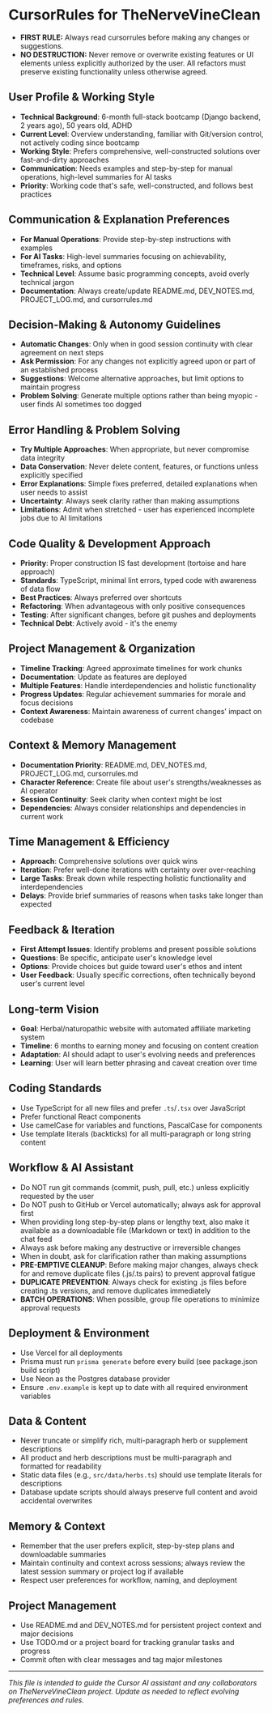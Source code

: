 # CursorRules for TheNerveVineClean

- **FIRST RULE:** Always read cursorrules before making any changes or suggestions.
- **NO DESTRUCTION:** Never remove or overwrite existing features or UI elements unless explicitly authorized by the user. All refactors must preserve existing functionality unless otherwise agreed.

## User Profile & Working Style
- **Technical Background**: 6-month full-stack bootcamp (Django backend, 2 years ago), 50 years old, ADHD
- **Current Level**: Overview understanding, familiar with Git/version control, not actively coding since bootcamp
- **Working Style**: Prefers comprehensive, well-constructed solutions over fast-and-dirty approaches
- **Communication**: Needs examples and step-by-step for manual operations, high-level summaries for AI tasks
- **Priority**: Working code that's safe, well-constructed, and follows best practices

## Communication & Explanation Preferences
- **For Manual Operations**: Provide step-by-step instructions with examples
- **For AI Tasks**: High-level summaries focusing on achievability, timeframes, risks, and options
- **Technical Level**: Assume basic programming concepts, avoid overly technical jargon
- **Documentation**: Always create/update README.md, DEV_NOTES.md, PROJECT_LOG.md, and cursorrules.md

## Decision-Making & Autonomy Guidelines
- **Automatic Changes**: Only when in good session continuity with clear agreement on next steps
- **Ask Permission**: For any changes not explicitly agreed upon or part of an established process
- **Suggestions**: Welcome alternative approaches, but limit options to maintain progress
- **Problem Solving**: Generate multiple options rather than being myopic - user finds AI sometimes too dogged

## Error Handling & Problem Solving
- **Try Multiple Approaches**: When appropriate, but never compromise data integrity
- **Data Conservation**: Never delete content, features, or functions unless explicitly specified
- **Error Explanations**: Simple fixes preferred, detailed explanations when user needs to assist
- **Uncertainty**: Always seek clarity rather than making assumptions
- **Limitations**: Admit when stretched - user has experienced incomplete jobs due to AI limitations

## Code Quality & Development Approach
- **Priority**: Proper construction IS fast development (tortoise and hare approach)
- **Standards**: TypeScript, minimal lint errors, typed code with awareness of data flow
- **Best Practices**: Always preferred over shortcuts
- **Refactoring**: When advantageous with only positive consequences
- **Testing**: After significant changes, before git pushes and deployments
- **Technical Debt**: Actively avoid - it's the enemy

## Project Management & Organization
- **Timeline Tracking**: Agreed approximate timelines for work chunks
- **Documentation**: Update as features are deployed
- **Multiple Features**: Handle interdependencies and holistic functionality
- **Progress Updates**: Regular achievement summaries for morale and focus decisions
- **Context Awareness**: Maintain awareness of current changes' impact on codebase

## Context & Memory Management
- **Documentation Priority**: README.md, DEV_NOTES.md, PROJECT_LOG.md, cursorrules.md
- **Character Reference**: Create file about user's strengths/weaknesses as AI operator
- **Session Continuity**: Seek clarity when context might be lost
- **Dependencies**: Always consider relationships and dependencies in current work

## Time Management & Efficiency
- **Approach**: Comprehensive solutions over quick wins
- **Iteration**: Prefer well-done iterations with certainty over over-reaching
- **Large Tasks**: Break down while respecting holistic functionality and interdependencies
- **Delays**: Provide brief summaries of reasons when tasks take longer than expected

## Feedback & Iteration
- **First Attempt Issues**: Identify problems and present possible solutions
- **Questions**: Be specific, anticipate user's knowledge level
- **Options**: Provide choices but guide toward user's ethos and intent
- **User Feedback**: Usually specific corrections, often technically beyond user's current level

## Long-term Vision
- **Goal**: Herbal/naturopathic website with automated affiliate marketing system
- **Timeline**: 6 months to earning money and focusing on content creation
- **Adaptation**: AI should adapt to user's evolving needs and preferences
- **Learning**: User will learn better phrasing and caveat creation over time

## Coding Standards
- Use TypeScript for all new files and prefer `.ts`/`.tsx` over JavaScript
- Prefer functional React components
- Use camelCase for variables and functions, PascalCase for components
- Use template literals (backticks) for all multi-paragraph or long string content

## Workflow & AI Assistant
- Do NOT run git commands (commit, push, pull, etc.) unless explicitly requested by the user
- Do NOT push to GitHub or Vercel automatically; always ask for approval first
- When providing long step-by-step plans or lengthy text, also make it available as a downloadable file (Markdown or text) in addition to the chat feed
- Always ask before making any destructive or irreversible changes
- When in doubt, ask for clarification rather than making assumptions
- **PRE-EMPTIVE CLEANUP**: Before making major changes, always check for and remove duplicate files (.js/.ts pairs) to prevent approval fatigue
- **DUPLICATE PREVENTION**: Always check for existing .js files before creating .ts versions, and remove duplicates immediately
- **BATCH OPERATIONS**: When possible, group file operations to minimize approval requests

## Deployment & Environment
- Use Vercel for all deployments
- Prisma must run `prisma generate` before every build (see package.json build script)
- Use Neon as the Postgres database provider
- Ensure `.env.example` is kept up to date with all required environment variables

## Data & Content
- Never truncate or simplify rich, multi-paragraph herb or supplement descriptions
- All product and herb descriptions must be multi-paragraph and formatted for readability
- Static data files (e.g., `src/data/herbs.ts`) should use template literals for descriptions
- Database update scripts should always preserve full content and avoid accidental overwrites

## Memory & Context
- Remember that the user prefers explicit, step-by-step plans and downloadable summaries
- Maintain continuity and context across sessions; always review the latest session summary or project log if available
- Respect user preferences for workflow, naming, and deployment

## Project Management
- Use README.md and DEV_NOTES.md for persistent project context and major decisions
- Use TODO.md or a project board for tracking granular tasks and progress
- Commit often with clear messages and tag major milestones

---

*This file is intended to guide the Cursor AI assistant and any collaborators on TheNerveVineClean project. Update as needed to reflect evolving preferences and rules.* 